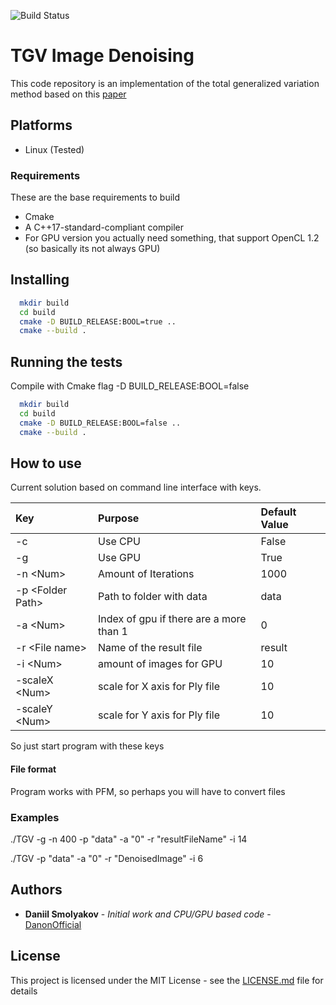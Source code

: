 ![Build Status](https://travis-ci.org/DanonOfficial/TGVDenoising.svg?branch=master)
# TGV Image Denoising

This code repository is an implementation of the total generalized variation method based on this [paper](https://pdfs.semanticscholar.org/3cdf/b982d5f5c926f9ee257ee7d391ff716e08e6.pdf?_ga=2.99932824.785502720.1554466187-1112687837.1554466187)

## Platforms ##

  * Linux (Tested)
    
### Requirements

These are the base requirements to build

  * Cmake
  * A C++17-standard-compliant compiler
  * For GPU version you actually need something, that support OpenCL 1.2 (so basically its not always GPU)

## Installing 

```bash
  mkdir build
  cd build
  cmake -D BUILD_RELEASE:BOOL=true ..
  cmake --build .
```
## Running the tests

Compile with Cmake flag -D BUILD_RELEASE:BOOL=false
```bash
  mkdir build
  cd build
  cmake -D BUILD_RELEASE:BOOL=false ..
  cmake --build .
```

## How to use

Current solution based on command line interface with keys. 

| Key                  | Purpose                                 | Default Value |
| :------------------- | :-------------------------------------- | :------------ |
| -c                   | Use CPU                                 | False         |
| -g                   | Use GPU                                 | True          |
| -n  \<Num\>          | Amount of Iterations                    | 1000          |
| -p  \<Folder Path\>  | Path to folder with data                | data          |
| -a \<Num\>           | Index of gpu if there are a more than 1 | 0             |
| -r \<File name\>     | Name of the result file                 | result        |
| -i \<Num\>           | amount of images for GPU                | 10            |
| -scaleX \<Num\>      | scale for X axis for Ply file           | 10            |
| -scaleY \<Num\>      | scale for Y axis for Ply file           | 10            |    
So just start program with these keys

#### File format

Program works with PFM, so perhaps you will have to convert files                 


### Examples

./TGV -g -n 400 -p "data" -a "0" -r "resultFileName" -i 14

./TGV -p "data" -a "0" -r "DenoisedImage" -i 6

## Authors

* **Daniil Smolyakov** - *Initial work and CPU/GPU based code* - [DanonOfficial](https://github.com/DanonOfficial)


## License

This project is licensed under the MIT License - see the [LICENSE.md](LICENSE.md) file for details


